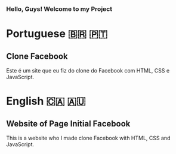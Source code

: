 ### Hello, Guys! Welcome to my Project

# Portuguese 🇧🇷 🇵🇹
## Clone Facebook
 Este é um site que eu fiz do clone do Facebook com HTML, CSS e JavaScript.

# English 🇨🇦 🇦🇺
## Website of Page Initial Facebook
This is a website who I made clone Facebook with HTML, CSS and JavaScript.

